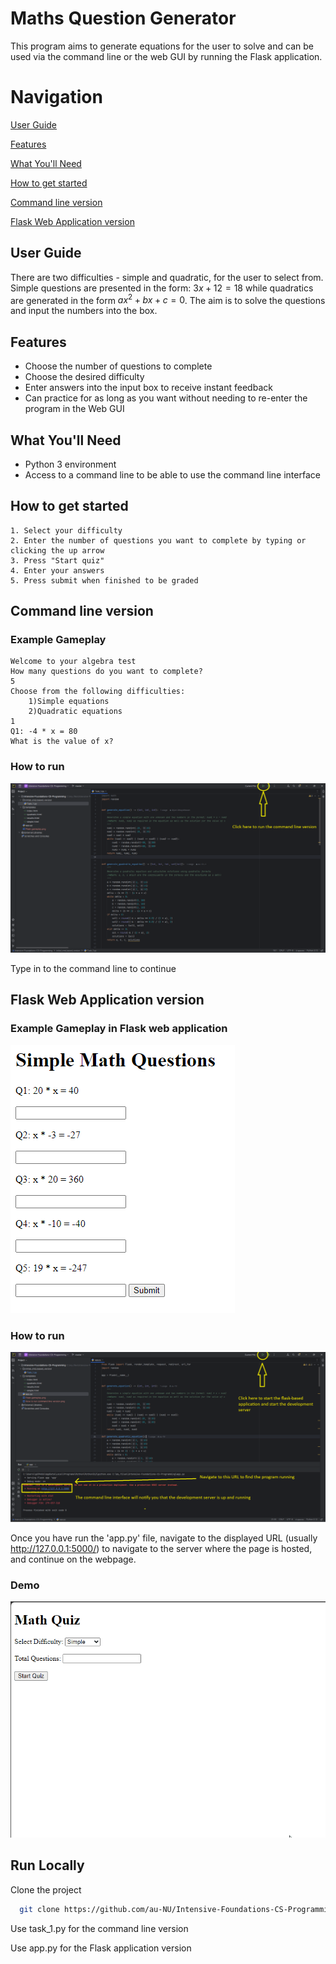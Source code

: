 
# Maths Question Generator

This program aims to generate equations for the user to solve and can be used via the command line or the web GUI by running the Flask application. 

# Navigation
[User Guide](https://github.com/au-NU/Intensive-Foundations-CS-Programming-Coursework-1/blob/master/README.md#user-guide)

[Features](https://github.com/au-NU/Intensive-Foundations-CS-Programming-Coursework-1/blob/master/README.md#features)

[What You'll Need](https://github.com/au-NU/Intensive-Foundations-CS-Programming-Coursework-1/blob/master/README.md#what-youll-need)

[How to get started](https://github.com/au-NU/Intensive-Foundations-CS-Programming-Coursework-1/blob/master/README.md#how-to-get-started)

[Command line version](https://github.com/au-NU/Intensive-Foundations-CS-Programming-Coursework-1/blob/master/README.md#command-line-version)

[Flask Web Application version](https://github.com/au-NU/Intensive-Foundations-CS-Programming-Coursework-1/blob/master/README.md#flask-web-application-version)


## User Guide

There are two difficulties - simple and quadratic, for the user to select from. Simple questions are presented in the form: $3x + 12 = 18$ while quadratics are generated in the form $ax^2 + bx + c = 0$. The aim is to solve the questions and input the numbers into the box.

## Features

- Choose the number of questions to complete
- Choose the desired difficulty
- Enter answers into the input box to receive instant feedback
- Can practice for as long as you want without needing to re-enter the program in the Web GUI

## What You'll Need

- Python 3 environment
- Access to a command line to be able to use the command line interface

## How to get started

    1. Select your difficulty
    2. Enter the number of questions you want to complete by typing or clicking the up arrow
    3. Press "Start quiz"
    4. Enter your answers
    5. Press submit when finished to be graded

## Command line version
### Example Gameplay

```
Welcome to your algebra test
How many questions do you want to complete?
5
Choose from the following difficulties:
	1)Simple equations
	2)Quadratic equations
1
Q1: -4 * x = 80
What is the value of x?
```

### How to run
![Image of how to run command line version](How%20to%20run%20command%20line%20version.png)

Type in to the command line to continue

## Flask Web Application version
### Example Gameplay in Flask web application
![Image of flask gameplay](Flask%20gameplay.png)

### How to run
![Image of how to run command line version](How%20to%20run%20flask%20based%20version.png)

Once you have run the 'app.py' file, navigate to the displayed URL (usually http://127.0.0.1:5000/) to navigate to the server where the page is hosted, and continue on the webpage.

### Demo
![Demo of flask app](flask_app_demo.gif)
## Run Locally

Clone the project

```bash
  git clone https://github.com/au-NU/Intensive-Foundations-CS-Programming-Coursework-1
```
 Use task_1.py for the command line version

 Use app.py for the Flask application version



